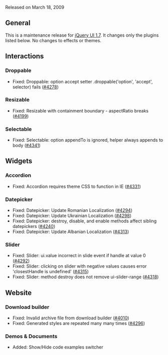 <script>{
	"title": "jQuery UI 1.7.1 Changelog"
}</script>

Released on March 18, 2009

## General

This is a maintenance release for [jQuery UI 1.7](/changelog/1.7). It changes only the plugins listed below. No changes to effects or themes.

## Interactions

### Droppable

* Fixed: Droppable: option accept setter .droppable('option', 'accept', selector) fails ([#4278](http://bugs.jqueryui.com/ticket/4278))

### Resizable

* Fixed: Resizable with containment boundary - aspectRatio breaks ([#4199](http://bugs.jqueryui.com/ticket/4199))

### Selectable

* Fixed: Selectable: option appendTo is ignored, helper always appends to body ([#4341](http://bugs.jqueryui.com/ticket/4341))

## Widgets

### Accordion

* Fixed: Accordion requires theme CSS to function in IE ([#4331](http://bugs.jqueryui.com/ticket/4331))

### Datepicker

* Fixed: Datepicker: Update Romanian Localization ([#4294](http://bugs.jqueryui.com/ticket/4294))
* Fixed: Datepicker: Update Ukrainian Localization ([#4298](http://bugs.jqueryui.com/ticket/4298))
* Fixed: Datepicker: destroy, disable, and enable methods affect sibling datepickers ([#4240](http://bugs.jqueryui.com/ticket/4240))
* Fixed: Datepicker: Update Albanian Localization ([#4313](http://bugs.jqueryui.com/ticket/4313))

### Slider

* Fixed: Slider: ui.value incorrect in slide event if handle at value 0 ([#4292](http://bugs.jqueryui.com/ticket/4292))
* Fixed: Slider: clicking on slider with negative values causes error 'closestHandle is undefined' ([#4315](http://bugs.jqueryui.com/ticket/4315))
* Fixed: Slider: method destroy does not remove ui-slider-range ([#4318](http://bugs.jqueryui.com/ticket/4318))

## Website

### Download builder

* Fixed: Invalid archive file from download builder ([#4010](http://bugs.jqueryui.com/ticket/4010))
* Fixed: Generated styles are repeated many many times ([#4296](http://bugs.jqueryui.com/ticket/4296))

### Demos & Documents

* Added: Show/Hide code examples switcher

